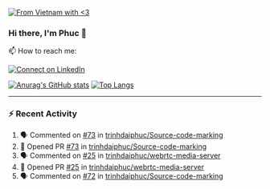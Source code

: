 [![From Vietnam with <3](https://raw.githubusercontent.com/webuild-community/badge/master/svg/love.svg)](https://webuild.community)

### Hi there, I'm Phuc 👋

📫 How to reach me:

[![Connect on LinkedIn](https://img.shields.io/badge/--linkedin?label=LinkedIn&logo=LinkedIn&style=social)](https://www.linkedin.com/in/trinh-dai-phuc/)


[![Anurag's GitHub stats](https://phuc-github-readme-stats.vercel.app/api?username=trinhdaiphuc&count_private=true&show_icons=true&theme=synthwave)](https://github.com/anuraghazra/github-readme-stats)
[![Top Langs](https://phuc-github-readme-stats.vercel.app/api/top-langs/?username=trinhdaiphuc&theme=synthwave&show_icons=true&layout=compact&langs_count=8&hide=html,css,scss,less,handlebars,ejs)](https://github.com/anuraghazra/github-readme-stats)


---

### :zap: Recent Activity

<!--START_SECTION:activity-->
1. 🗣 Commented on [#73](https://github.com/trinhdaiphuc/Source-code-marking/pull/73#issuecomment-3467487885) in [trinhdaiphuc/Source-code-marking](https://github.com/trinhdaiphuc/Source-code-marking)
2. 💪 Opened PR [#73](undefined) in [trinhdaiphuc/Source-code-marking](https://github.com/trinhdaiphuc/Source-code-marking)
3. 🗣 Commented on [#25](https://github.com/trinhdaiphuc/webrtc-media-server/pull/25#issuecomment-3421170226) in [trinhdaiphuc/webrtc-media-server](https://github.com/trinhdaiphuc/webrtc-media-server)
4. 💪 Opened PR [#25](undefined) in [trinhdaiphuc/webrtc-media-server](https://github.com/trinhdaiphuc/webrtc-media-server)
5. 🗣 Commented on [#72](https://github.com/trinhdaiphuc/Source-code-marking/pull/72#issuecomment-3405823603) in [trinhdaiphuc/Source-code-marking](https://github.com/trinhdaiphuc/Source-code-marking)
<!--END_SECTION:activity-->
